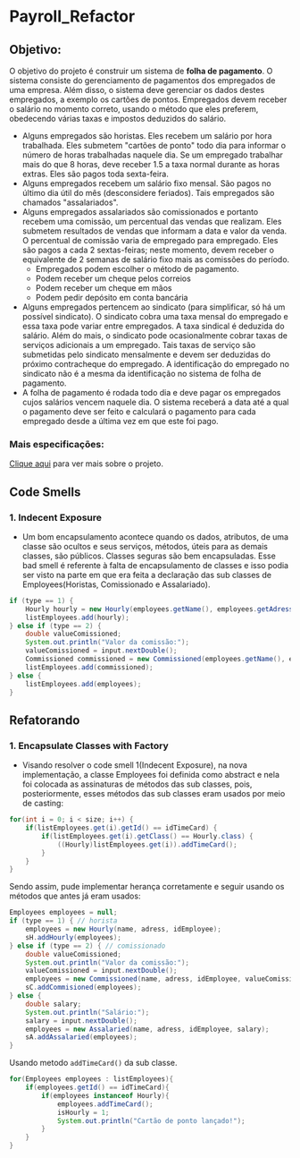 # Payroll_Refactor

## Objetivo:
O objetivo do projeto é construir um sistema de **folha de pagamento**. O sistema consiste do
gerenciamento de pagamentos dos empregados de uma empresa. Além disso, o sistema deve
gerenciar os dados destes empregados, a exemplo os cartões de pontos. Empregados devem receber
o salário no momento correto, usando o método que eles preferem, obedecendo várias taxas e
impostos deduzidos do salário.
* Alguns empregados são horistas. Eles recebem um salário por hora trabalhada. Eles
submetem "cartões de ponto" todo dia para informar o número de horas trabalhadas naquele
dia. Se um empregado trabalhar mais do que 8 horas, deve receber 1.5 a taxa normal
durante as horas extras. Eles são pagos toda sexta-feira.
* Alguns empregados recebem um salário fixo mensal. São pagos no último dia útil do mês
(desconsidere feriados). Tais empregados são chamados "assalariados".
* Alguns empregados assalariados são comissionados e portanto recebem uma comissão, um
percentual das vendas que realizam. Eles submetem resultados de vendas que informam a
data e valor da venda. O percentual de comissão varia de empregado para empregado. Eles
são pagos a cada 2 sextas-feiras; neste momento, devem receber o equivalente de 2 semanas
de salário fixo mais as comissões do período.
  * Empregados podem escolher o método de pagamento.
  * Podem receber um cheque pelos correios
  * Podem receber um cheque em mãos
  * Podem pedir depósito em conta bancária
* Alguns empregados pertencem ao sindicato (para simplificar, só há um possível sindicato).
O sindicato cobra uma taxa mensal do empregado e essa taxa pode variar entre
empregados. A taxa sindical é deduzida do salário. Além do mais, o sindicato pode
ocasionalmente cobrar taxas de serviços adicionais a um empregado. Tais taxas de serviço
são submetidas pelo sindicato mensalmente e devem ser deduzidas do próximo
contracheque do empregado. A identificação do empregado no sindicato não é a mesma da
identificação no sistema de folha de pagamento.
* A folha de pagamento é rodada todo dia e deve pagar os empregados cujos salários vencem
naquele dia. O sistema receberá a data até a qual o pagamento deve ser feito e calculará o
pagamento para cada empregado desde a última vez em que este foi pago.

### Mais especificações:

[Clique aqui](https://github.com/bruninhaltorres/Projeto_De_Software/tree/main/Especifica%C3%A7%C3%B5es) para ver mais sobre o projeto.

## Code Smells
### 1. Indecent Exposure
* Um bom encapsulamento acontece quando os dados, atributos, de uma classe são ocultos e seus serviços, métodos, úteis para as demais classes, são públicos. Classes seguras são bem encapsuladas. Esse bad smell é referente à falta de encapsulamento de classes e isso podia ser visto na parte em que era feita a declaração das sub classes de Employees(Horistas, Comissionado e Assalariado).
```java
if (type == 1) {
    Hourly hourly = new Hourly(employees.getName(), employees.getAdress(), employees.getMethodPayment(), employees.getId());                    
    listEmployees.add(hourly);
} else if (type == 2) {
    double valueComissioned;
    System.out.println("Valor da comissão:");
    valueComissioned = input.nextDouble();
    Commissioned commissioned = new Commissioned(employees.getName(), employees.getAdress(), employees.getMethodPayment(), employees.getId(), valueComissioned);
    listEmployees.add(commissioned);
} else {
    listEmployees.add(employees);
}
```

## Refatorando
### 1. Encapsulate Classes with Factory
* Visando resolver o code smell 1(Indecent Exposure), na nova implementação, a classe Employees foi definida como abstract e nela foi colocada as assinaturas de métodos das sub classes, pois, posteriormente, esses métodos das sub classes eram usados por meio de casting:
```java
for(int i = 0; i < size; i++) {
    if(listEmployees.get(i).getId() == idTimeCard) {
        if(listEmployees.get(i).getClass() == Hourly.class) {
            ((Hourly)listEmployees.get(i)).addTimeCard(); 
        }
    }
}
```
Sendo assim, pude implementar herança corretamente e seguir usando os métodos que antes já eram usados:
```java
Employees employees = null;
if (type == 1) { // horista
    employees = new Hourly(name, adress, idEmployee);
    sH.addHourly(employees);
} else if (type == 2) { // comissionado
    double valueComissioned;
    System.out.println("Valor da comissão:");
    valueComissioned = input.nextDouble();
    employees = new Commissioned(name, adress, idEmployee, valueComissioned);
    sC.addCommisioned(employees);
} else {
    double salary;
    System.out.println("Salário:");
    salary = input.nextDouble();
    employees = new Assalaried(name, adress, idEmployee, salary);
    sA.addAssalaried(employees);
}
```
Usando metodo `addTimeCard()` da sub classe.
```java
for(Employees employees : listEmployees){
    if(employees.getId() == idTimeCard){
        if(employees instanceof Hourly){
            employees.addTimeCard();
            isHourly = 1;
            System.out.println("Cartão de ponto lançado!");
        }
    }
} 
